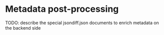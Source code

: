 # Metadata post-processing

TODO: describe the special jsondiff.json documents
to enrich metadata on the backend side
